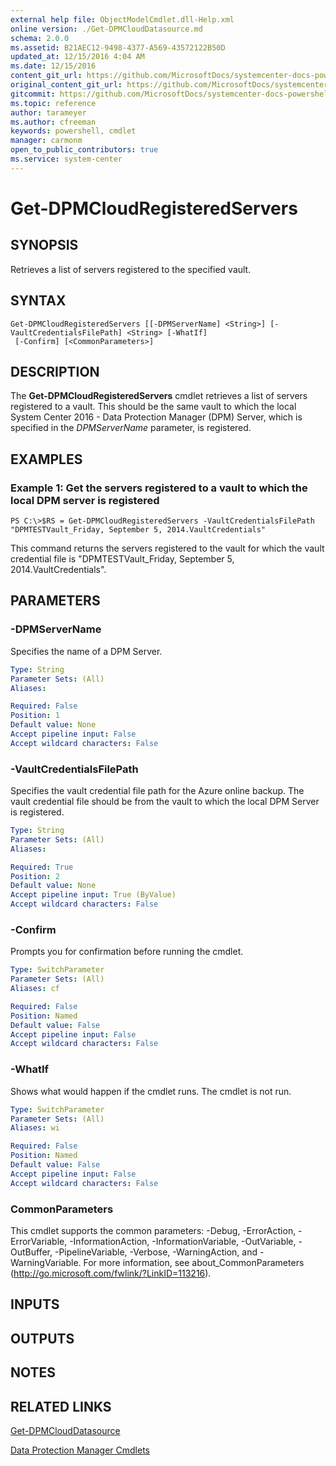 ```yaml
---
external help file: ObjectModelCmdlet.dll-Help.xml
online version: ./Get-DPMCloudDatasource.md
schema: 2.0.0
ms.assetid: B21AEC12-9498-4377-A569-43572122B50D
updated_at: 12/15/2016 4:04 AM
ms.date: 12/15/2016
content_git_url: https://github.com/MicrosoftDocs/systemcenter-docs-powershell/blob/master/systemcenter-cmdlets/SystemCenter2016/DataProtectionManager/vlatest/Get-DPMCloudRegisteredServers.md
original_content_git_url: https://github.com/MicrosoftDocs/systemcenter-docs-powershell/blob/master/systemcenter-cmdlets/SystemCenter2016/DataProtectionManager/vlatest/Get-DPMCloudRegisteredServers.md
gitcommit: https://github.com/MicrosoftDocs/systemcenter-docs-powershell/blob/7df4508c7b907a214e6a8eca76037b06065ef078/systemcenter-cmdlets/SystemCenter2016/DataProtectionManager/vlatest/Get-DPMCloudRegisteredServers.md
ms.topic: reference
author: tarameyer
ms.author: cfreeman
keywords: powershell, cmdlet
manager: carmonm
open_to_public_contributors: true
ms.service: system-center
---
```


# Get-DPMCloudRegisteredServers

## SYNOPSIS
Retrieves a list of servers registered to the specified vault.

## SYNTAX

```
Get-DPMCloudRegisteredServers [[-DPMServerName] <String>] [-VaultCredentialsFilePath] <String> [-WhatIf]
 [-Confirm] [<CommonParameters>]
```

## DESCRIPTION
The **Get-DPMCloudRegisteredServers** cmdlet retrieves a list of servers registered to a vault.
This should be the same vault to which the local System Center 2016 - Data Protection Manager (DPM) Server, which is specified in the *DPMServerName* parameter, is registered.

## EXAMPLES

### Example 1: Get the servers registered to a vault to which the local DPM server is registered
```
PS C:\>$RS = Get-DPMCloudRegisteredServers -VaultCredentialsFilePath "DPMTESTVault_Friday, September 5, 2014.VaultCredentials"
```

This command returns the servers registered to the vault for which the vault credential file is "DPMTESTVault_Friday, September 5, 2014.VaultCredentials".

## PARAMETERS

### -DPMServerName
Specifies the name of a DPM Server.

```yaml
Type: String
Parameter Sets: (All)
Aliases: 

Required: False
Position: 1
Default value: None
Accept pipeline input: False
Accept wildcard characters: False
```

### -VaultCredentialsFilePath
Specifies the vault credential file path for the Azure online backup.
The vault credential file should be from the vault to which the local DPM Server is registered.

```yaml
Type: String
Parameter Sets: (All)
Aliases: 

Required: True
Position: 2
Default value: None
Accept pipeline input: True (ByValue)
Accept wildcard characters: False
```

### -Confirm
Prompts you for confirmation before running the cmdlet.

```yaml
Type: SwitchParameter
Parameter Sets: (All)
Aliases: cf

Required: False
Position: Named
Default value: False
Accept pipeline input: False
Accept wildcard characters: False
```

### -WhatIf
Shows what would happen if the cmdlet runs.
The cmdlet is not run.

```yaml
Type: SwitchParameter
Parameter Sets: (All)
Aliases: wi

Required: False
Position: Named
Default value: False
Accept pipeline input: False
Accept wildcard characters: False
```

### CommonParameters
This cmdlet supports the common parameters: -Debug, -ErrorAction, -ErrorVariable, -InformationAction, -InformationVariable, -OutVariable, -OutBuffer, -PipelineVariable, -Verbose, -WarningAction, and -WarningVariable. For more information, see about_CommonParameters (http://go.microsoft.com/fwlink/?LinkID=113216).

## INPUTS

## OUTPUTS

## NOTES

## RELATED LINKS

[Get-DPMCloudDatasource](xref:SystemCenter2016/DataProtectionManager/vlatest/Get-DPMCloudDatasource.md)

[Data Protection Manager Cmdlets](xref:SystemCenter2016/DataProtectionManager/vlatest/DataProtectionManager.md)

